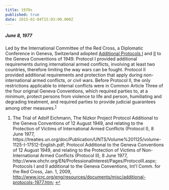 ```yaml
---
title: 1970s
published: true
date: 2015-02-04T15:03:00.000Z
---
```



##### June 8, 1977

Led by the International Committee of the Red Cross, a Diplomatic Conference in Geneva, Switzerland adopted [Additional Protocols I](https://treaties.un.org/doc/Publication/UNTS/Volume%201125/volume-1125-I-17512-English.pdf) and [II](http://www.ohchr.org/EN/ProfessionalInterest/Pages/ProtocolII.aspx) to the Geneva Conventions of 1949. Protocol I provided additional requirements during international armed conflicts, involving at least two countries, therefore limiting the way wars can be fought. Protocol II provided additional requirements and protection that apply during non-international armed conflicts, or civil wars. Before Protocol II, the only restrictions applicable to internal conflicts were in Common Article Three of the four original Geneva Conventions, which required parties to, at a minimum, protect persons from violence to life and person, humiliating and degrading treatment, and required parties to provide judicial guarantees among other measures.<sup id="fnref:source1977"><a class="footnote" href="#fn:source1977">1</a></sup>

<div class="footnotes"><ol><li id="fn:source1977"><p>The Trial of Adolf Eichmann, The Nizkor Project Protocol Additional to the Geneva Conventions of 12 August 1949, and relating to the Protection of Victims of International Armed Conflicts (Protocol I), 8 June 1977, https://treaties.un.org/doc/Publication/UNTS/Volume%201125/volume-1125-I-17512-English.pdf; Protocol Additional to the Geneva Conventions of 12 August 1949, and relating to the Protection of Victims of Non-International Armed Conflicts (Protocol II), 8 June 1977, http://www.ohchr.org/EN/ProfessionalInterest/Pages/ProtocolII.aspx; Protocols I and II additional to the Geneva Conventions, Int'l Comm. for the Red Cross, Jan. 1, 2009, <a href="http://www.icrc.org/eng/resources/documents/misc/additional-protocols-1977.htm">http://www.icrc.org/eng/resources/documents/misc/additional-protocols-1977.htm</a>; <a class="reversefootnote" href="#fnref:source1977">↩</a></p></li></ol></div>